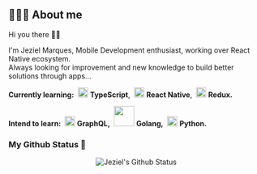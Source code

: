 ## 👨🏻‍💻 About me

Hi you there 👋🏻

I'm Jeziel Marques, Mobile Development enthusiast, working over React Native ecosystem. <br/>
Always looking for improvement and new knowledge to build better solutions through apps...

<strong>Currently learning:</strong> 
<img style="margin-left: 4px" src="https://i.ibb.co/PZ2XZgr/ts.png" width="20"/> <b>TypeScript</b>, 
<img style="margin-left: 4px" src="https://i.ibb.co/4RHMmLQ/react.png" width="20"/> <b>React Native</b>, 
<img style="margin-left: 4px" src="https://i.ibb.co/WF3MG5H/unnamed.png" width="20"/> <b>Redux.</b>

<strong>Intend to learn:</strong> 
<img style="margin-left: 4px" src="https://i.ibb.co/2nrNSzf/graphql.png" width="20"/> <b>GraphQL,</b> 
<img style="margin-left: 4px" src="https://i.ibb.co/TWhT4JC/golang.png" width="40"/> <b>Golang,</b> 
<img style="margin-left: 4px" src="https://i.ibb.co/XkRPGbp/python.png" width="20"/> <b>Python.</b>
 


### My Github Status  🚀

<p align="center">
  <img align="center" src="https://github-readme-stats.vercel.app/api?username=jezielm7&show_icons=true&theme=dracula" alt="Jeziel's Github Status" />
</p>
